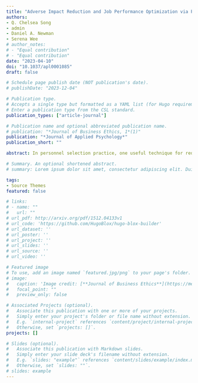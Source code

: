 ```yaml
---
title: "Adverse Impact Reduction and Job Performance Optimization via Pareto-Optimal Weighting: A Shrinkage Formula and Regularization Technique Using Machine Learning"
authors:
- Q. Chelsea Song
- admin
- Daniel A. Newman
- Serena Wee
# author_notes:
# - "Equal contribution"
# - "Equal contribution"
date: "2023-04-10"
doi: "10.1037/apl0001085"
draft: false

# Schedule page publish date (NOT publication's date).
# publishDate: "2023-12-04"

# Publication type.
# Accepts a single type but formatted as a YAML list (for Hugo requirements).
# Enter a publication type from the CSL standard.
publication_types: ["article-journal"]

# Publication name and optional abbreviated publication name.
# publication: "*Journal of Business Ethics, 1*(1)"
publication: "*Journal of Applied Psychology*"
publication_short: ""

abstract: In personnel selection practice, one useful technique for reducing adverse impact and enhancing diversity is the Pareto-optimal weighting approach of De Corte et al. (2007). This approach produces a series of hiring solutions that characterize a diversity–job performance trade-off and can lead to more optimal selection outcomes (sometimes doubling the number of job offers for minority applicants without changing the job performance outcomes of personnel selection). Despite these advantages, recent research has identified a potential problem with the Pareto-weighting technique—Pareto solutions suffer from shrinkage upon cross-validation. To address the problem of shrinkage in the Pareto trade-off curve (i.e., diversity shrinkage and validity shrinkage), we offer two contributions. First, a shrinkage approximation formula is introduced (similar to a formula for adjusted &R^2&, but applicable to the entire Pareto trade-off curve). Second, we derive a novel technique for the regularization of Pareto-optimal predictor weights (borrowed from the field of machine learning), which is designed to produce predictor weights that are less vulnerable to shrinkage (similar to ridge regression and adapted from the elastic net technique). Both approaches—the proposed Pareto shrinkage formula and the proposed regularization technique—are then evaluated using Monte Carlo simulation. Recommendations are provided for approximating potential diversity–performance trade-off curves in personnel selection, while accounting for shrinkage.

# Summary. An optional shortened abstract.
# summary: Lorem ipsum dolor sit amet, consectetur adipiscing elit. Duis posuere tellus ac convallis placerat. Proin tincidunt magna sed ex sollicitudin condimentum.

tags:
- Source Themes
featured: false

# links:
# - name: ""
#   url: ""
# url_pdf: http://arxiv.org/pdf/1512.04133v1
# url_code: 'https://github.com/HugoBlox/hugo-blox-builder'
# url_dataset: ''
# url_poster: ''
# url_project: ''
# url_slides: ''
# url_source: ''
# url_video: ''

# Featured image
# To use, add an image named `featured.jpg/png` to your page's folder. 
# image:
#   caption: 'Image credit: [**Journal of Business Ethics**](https://media.springernature.com/w316/springer-static/cover-hires/journal/10551?as=webp)'
#   focal_point: ""
#   preview_only: false

# Associated Projects (optional).
#   Associate this publication with one or more of your projects.
#   Simply enter your project's folder or file name without extension.
#   E.g. `internal-project` references `content/project/internal-project/index.md`.
#   Otherwise, set `projects: []`.
projects: []

# Slides (optional).
#   Associate this publication with Markdown slides.
#   Simply enter your slide deck's filename without extension.
#   E.g. `slides: "example"` references `content/slides/example/index.md`.
#   Otherwise, set `slides: ""`.
# slides: example
---
```


<!-- {{% callout note %}}
Click the *Cite* button above to demo the feature to enable visitors to import publication metadata into their reference management software.
{{% /callout %}}

{{% callout note %}}
Create your slides in Markdown - click the *Slides* button to check out the example.
{{% /callout %}}

Add the publication's **full text** or **supplementary notes** here. You can use rich formatting such as including [code, math, and images](https://docs.hugoblox.com/content/writing-markdown-latex/). -->
